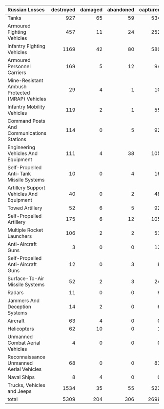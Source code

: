 | Russian Losses                                   |   destroyed |   damaged |   abandoned |   captured |   total |
|:-------------------------------------------------|------------:|----------:|------------:|-----------:|--------:|
| Tanks                                            |         927 |        65 |          59 |        534 |    1585 |
| Armoured Fighting Vehicles                       |         457 |        11 |          24 |        252 |     744 |
| Infantry Fighting Vehicles                       |        1169 |        42 |          80 |        580 |    1871 |
| Armoured Personnel Carriers                      |         169 |         5 |          12 |         94 |     280 |
| Mine-Resistant Ambush Protected  (MRAP) Vehicles |          29 |         4 |           1 |         10 |      44 |
| Infantry Mobility Vehicles                       |         119 |         2 |           1 |         55 |     177 |
| Command Posts And Communications Stations        |         114 |         0 |           5 |         92 |     211 |
| Engineering Vehicles And Equipment               |         111 |         4 |          38 |        105 |     258 |
| Self-Propelled Anti-Tank Missile Systems         |          10 |         0 |           4 |         16 |      30 |
| Artillery Support Vehicles And Equipment         |          40 |         0 |           2 |         48 |      90 |
| Towed Artillery                                  |          52 |         6 |           5 |         92 |     155 |
| Self-Propelled Artillery                         |         175 |         6 |          12 |        105 |     298 |
| Multiple Rocket Launchers                        |         106 |         2 |           2 |         51 |     161 |
| Anti-Aircraft Guns                               |           3 |         0 |           0 |         13 |      16 |
| Self-Propelled Anti-Aircraft Guns                |          12 |         0 |           3 |          8 |      23 |
| Surface-To-Air Missile Systems                   |          52 |         2 |           3 |         24 |      81 |
| Radars                                           |          11 |         0 |           0 |          9 |      20 |
| Jammers And Deception Systems                    |          14 |         2 |           0 |          6 |      22 |
| Aircraft                                         |          63 |         4 |           0 |          0 |      67 |
| Helicopters                                      |          62 |        10 |           0 |          1 |      73 |
| Unmanned Combat Aerial Vehicles                  |           4 |         0 |           0 |          0 |       4 |
| Reconnaissance Unmanned Aerial Vehicles          |          68 |         0 |           0 |         81 |     149 |
| Naval Ships                                      |           8 |         4 |           0 |          0 |      12 |
| Trucks, Vehicles and Jeeps                       |        1534 |        35 |          55 |        523 |    2147 |
| total                                            |        5309 |       204 |         306 |       2699 |    8518 |